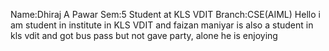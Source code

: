 Name:Dhiraj A Pawar
Sem:5
Student at KLS VDIT
Branch:CSE(AIML)
Hello i am student in institute in KLS VDIT
and faizan maniyar is also a student in kls vdit and got bus pass but not gave party, alone he is enjoying